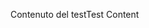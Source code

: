 <span data-ttu-id="13e0e-101">Contenuto del test</span><span class="sxs-lookup"><span data-stu-id="13e0e-101">Test Content</span></span>